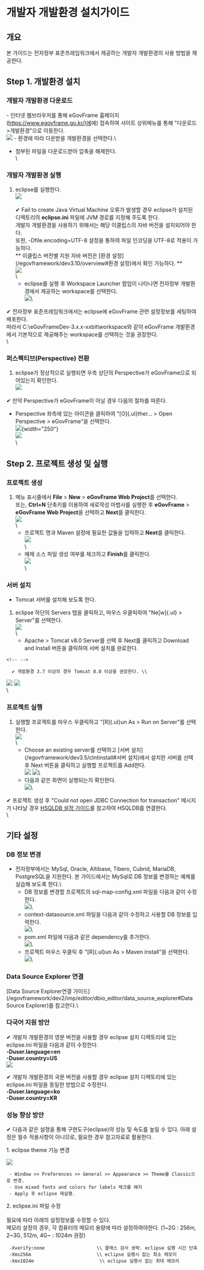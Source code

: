 # 개발자 개발환경 설치가이드

## 개요

본 가이드는 전자정부 표준프레임워크에서 제공하는 개발자 개발환경의 사용
방법을 제공한다.

## Step 1. 개발환경 설치

### 개발자 개발환경 다운로드

\- 인터넷 웹브라우저를 통해 eGovFrame
홈페이지([https://www.egovframe.go.kr/)에](https://www.egovframe.go.kr/)에)
접속하여 사이트 상위메뉴를 통해 "다운로드\>개발환경\"으로 이동한다.\
![](/images/dev3.10/dev_download_3.10.jpg) - 환경에 따라 다운받을
개발환경을 선택한다.\
- 첨부된 파일을 다운로드받아 압축을 해제한다.\
\

### 개발자 개발환경 실행

1.  eclipse를 실행한다.\
    ![](/images/dev3.10/dev_directory_structure.png)\
    \
    ✔ Fail to create Java Virtual Machine 오류가 발생할 경우 eclipse가
    설치된 디렉토리의 **eclipse.ini** 파일에 JVM 경로를 지정해 주도록
    한다.\
    개발자 개발환경을 사용하기 위해서는 해당 이클립스의 자바 버전을
    설치되어야 한다.\
    또한, -Dfile.encoding=UTF-8 설정을 통하여 파일 인코딩을 UTF-8로
    적용이 가능하다.\
    \*\* 이클립스 버전별 지원 자바 버전은 [환경
    설정](/egovframework/dev3.10/overview#환경 설정)에서 확인 가능하다.
    \*\*\
    ![](/images/dev3.10/install_vm_v3.10.png)\
    \
    - eclipse를 실행 후 Workspace Launcher 팝업이 나타나면 전자정부
    개발환경에서 제공하는 workspace를 선택한다.\
    ![](/images/dev3.10/dev_workspace_setting.png)\

✔ 전자정부 표준프레임워크에서는 eclipse에 eGovFrame 관련 설정정보를
세팅하여 배포한다.\
따라서 C:\\eGovFrameDev-3.x.x-xxbit\\workspace와 같이 eGovFrame
개발환경에서 기본적으로 제공해주는 workspace를 선택하는 것을 권장한다.\
\

### 퍼스펙티브(Perspective) 전환

1.  eclipse가 정상적으로 실행되면 우측 상단의 Perspective가
    eGovFrame으로 되어있는지 확인한다.\
    ![](/images/dev2/install_perspective.jpg)

✔ 만약 Perspective가 eGovFrame이 아닐 경우 다음의 절차를 따른다.

-   Perspective 좌측에 있는 아이콘을 클릭하여 \"[O]{.ul}ther\... \> Open
    Perspective \> eGovFrame\"을 선택한다.\
    ![](/images/dev2/install_other.jpg){width="250"}\
    ![](/images/dev2/install_select.jpg)\
    \

## Step 2. 프로젝트 생성 및 실행

### 프로젝트 생성

1.  메뉴 표시줄에서 **File** \> **New** \> **eGovFrame Web Project**를
    선택한다.\
    또는, **Ctrl+N** 단축키를 이용하여 새로작성 마법사를 실행한 후
    **eGovFrame** \> **eGovFrame Web Project**을 선택하고 **Next**를
    클릭한다.\
    ![](/images/dev2/imp/editor/ide/4th_new_web.png)\
    \
    - 프로젝트 명과 Maven 설정에 필요한 값들을 입력하고 **Next**를
    클릭한다.\
    ![](/images/dev2/imp/editor/웹.png)\
    \
    - 예제 소스 파일 생성 여부를 체크하고 **Finish**를 클릭한다.\
    ![](/images/dev2/imp/editor/ide/4th_web_example.png)\
    \

### 서버 설치

-   Tomcat 서버를 설치해 보도록 한다.

1.  eclipse 하단의 Servers 탭을 클릭하고, 마우스 우클릭하여
    \"Ne[w]{.ul} \> Server\"를 선택한다.\
    ![](/images/dev2/install_new_server.jpg)\
    \
    - Apache \> Tomcat v8.0 Server를 선택 후 Next를 클릭하고 Download
    and Install 버튼을 클릭하여 서버 설치를 완료한다.

```{=html}
<!-- -->
```
      ✔ 개발환경 3.7 이상의 경우 Tomcat 8.0 이상을 권장한다. \\

![](/images/dev3.10/install-newsvr_v8.png)
![](/images/dev3.10/install_tomcatsvr_v8.png)\
\

### 프로젝트 실행

1.  실행할 프로젝트를 마우스 우클릭하고 \"[R]{.ul}un As \> Run on
    Server\"를 선택한다.\
    ![](/images/dev2/install_runonsvr.jpg)\
    \
    - Choose an existing server를 선택하고 [서버
    설치](/egovframework/dev3.5/clntinstall#서버 설치)에서 설치한 서버를
    선택 후 Next 버튼을 클릭하고 실행할 프로젝트를 Add한다.\
    ![](/images/dev3.5/install_choosesvr_v7.jpg)
    ![](/images/dev2/install_configuresvr.jpg)\
    - 다음과 같은 화면이 실행되는지 확인한다.\
    ![](/images/dev2/basicsample.jpg)\

✔ 프로젝트 생성 후 \"Could not open JDBC Connection for transaction\"
메시지가 나타날 경우 [HSQLDB 설정
가이드](/egovframework/dev3.5/imp/dbio_editor/hsqldb_guide)를 참고하여
HSQLDB를 연결한다.\
\

## 기타 설정

### DB 정보 변경

-   전자정부에서는 MySql, Oracle, Altibase, Tibero, Cubrid, MariaDB,
    PostgreSQL을 지원한다. 본 가이드에서는 MySql로 DB 정보를 변경하는
    예제를 실습해 보도록 한다.\
    - DB 정보를 변경할 프로젝트의 sql-map-config.xml 파일을 다음과 같이
    수정한다.\
    ![](/images/dev2/sqlmapconf.jpg)\
    - context-datasource.xml 파일을 다음과 같이 수정하고 사용할 DB
    정보를 입력한다.\
    ![](/images/dev2/contextds.jpg)\
    - pom.xml 파일에 다음과 같은 dependency를 추가한다.\
    ![](/images/dev3.10/dependency.png)\
    - 프로젝트 마우스 우클릭 후 \"[R]{.ul}un As \> Maven install\"을
    선택한다.\
    ![](/images/dev3.10/maveninstall.png)\

### Data Source Explorer 연결

[Data Source Explorer연결
가이드](/egovframework/dev2/imp/editor/dbio_editor/data_source_explorer#Data Source Explorer)를
참고한다.\

### 다국어 지원 방안

✔ 개발자 개발환경의 영문 버전을 사용할 경우 eclipse 설치 디렉토리에 있는
eclipse.ini 파일을 다음과 같이 수정한다.\
**-Duser.language=en**\
**-Duser.country=US**\
![](/images/dev3.5/install_en-j7.jpg)

✔ 개발자 개발환경의 국문 버전을 사용할 경우 eclipse 설치 디렉토리에 있는
eclipse.ini 파일을 동일한 방법으로 수정한다.\
**-Duser.language=ko**\
**-Duser.country=KR**

### 성능 향상 방안

✔ 다음과 같은 설졍을 통해 구현도구(eclipse)의 성능 및 속도를 높일 수
있다. 아래 설정은 필수 적용사항이 아니므로, 필요한 경우 참고자료로
활용한다.

1\. eclipse theme 기능 변경

![](/images/dev2/eclipse성능개선_theme수정.jpg)

     - Window >> Preferences >> General >> Appearance >> Theme를 Classic으로 변경.
     - Use mixed fonts and colors for labels 체크를 해지
     - Apply 후 eclipse 재실행.

2\. eclipse.ini 파일 수정\
\
필요에 따라 아래의 설정정보를 수정할 수 있다.\
메모리 설정의 경우, 각 컴퓨터의 메모리 용량에 따라 설정하여야한다.
(1\~2G : 256m, 2\~3G, 512m, 4G\~ : 1024m 권장)

     -Xverify:none                   \\ 클래스 검사 생략. eclipse 실행 시간 단축
     -Xms256m                        \\ eclipse 실행시 잡는 최소 메모리
     -Xmx1024m                        \\ eclipse 실행시 잡는 최대 메모리
